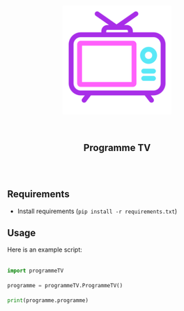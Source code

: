 <p align="center"><img width="250" alt="Programme TV" src="img/logo.png"></p>

<br/>


<h2 align="center">Programme TV</h2>
<br/>

<br/>

## Requirements

- Install requirements (`pip install -r requirements.txt`)

## Usage

Here is an example script:

```python

import programmeTV

programme = programmeTV.ProgrammeTV()

print(programme.programme)

```
